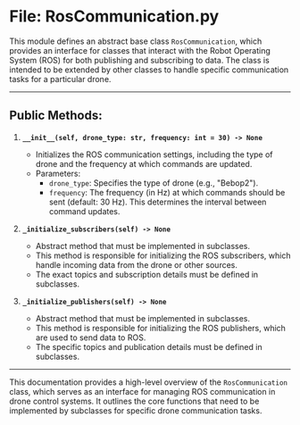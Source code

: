 # File: RosCommunication.py

This module defines an abstract base class `RosCommunication`, which provides an interface for classes that interact with the Robot Operating System (ROS) for both publishing and subscribing to data. The class is intended to be extended by other classes to handle specific communication tasks for a particular drone.

---

## Public Methods:

1. **`__init__(self, drone_type: str, frequency: int = 30) -> None`**
   - Initializes the ROS communication settings, including the type of drone and the frequency at which commands are updated.
   - Parameters:
     - `drone_type`: Specifies the type of drone (e.g., "Bebop2").
     - `frequency`: The frequency (in Hz) at which commands should be sent (default: 30 Hz). This determines the interval between command updates.

2. **`_initialize_subscribers(self) -> None`**
   - Abstract method that must be implemented in subclasses.
   - This method is responsible for initializing the ROS subscribers, which handle incoming data from the drone or other sources.
   - The exact topics and subscription details must be defined in subclasses.

3. **`_initialize_publishers(self) -> None`**
   - Abstract method that must be implemented in subclasses.
   - This method is responsible for initializing the ROS publishers, which are used to send data to ROS.
   - The specific topics and publication details must be defined in subclasses.

---

This documentation provides a high-level overview of the `RosCommunication` class, which serves as an interface for managing ROS communication in drone control systems. It outlines the core functions that need to be implemented by subclasses for specific drone communication tasks.